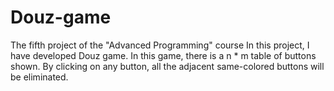 # Douz-game
The fifth project of the "Advanced Programming" course
In this project, I have developed Douz game. In this game, there is a n * m table of buttons shown. By clicking on any button, all the adjacent same-colored buttons will be eliminated. 
